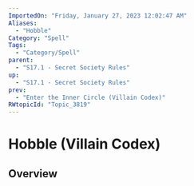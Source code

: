 ```yaml
---
ImportedOn: "Friday, January 27, 2023 12:02:47 AM"
Aliases:
  - "Hobble"
Category: "Spell"
Tags:
  - "Category/Spell"
parent:
  - "S17.1 - Secret Society Rules"
up:
  - "S17.1 - Secret Society Rules"
prev:
  - "Enter the Inner Circle (Villain Codex)"
RWtopicId: "Topic_3819"
---
```

# Hobble (Villain Codex)
## Overview
